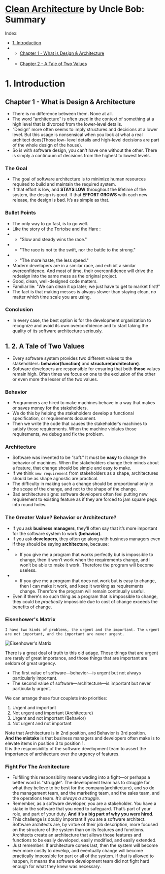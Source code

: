 # [Clean Architecture](https://www.amazon.com/Clean-Code-Handbook-Software-Craftsmanship-ebook-dp-B001GSTOAM/dp/B001GSTOAM) by Uncle Bob: Summary
Index:
- [1. Introduction](#part1)
- - [Chapter 1 - What is Design & Architecture](#chapter1)
- - [Chapter 2 - A Tale of Two Values](#chapter2)

# <a name="part1"></a>1. Introduction
## <a name="chapter1"></a>Chapter 1 - What is Design & Architecture
- There is no difference between them. None at all. 
- The word “architecture” is often used in the context of something at a high level that is divorced from the lower-level details.
- “Design” more often seems to imply structures and decisions at a lower level. But this usage is nonsensical when you look at what a real architect does(Those low- level details and high-level decisions are part of the whole design of the house).
- So is with software design, you can't have one without the other. There is simply a continuum of decisions from  the highest to lowest levels.

### The Goal 
- The goal of software architecture is to minimize human resources required to build and maintain the required system. 
- If that effort is low, and **STAYS LOW** throughout the lifetime of the system, the design is good. If that **EFFORT GROWS** with each new release, the design is bad. It’s as simple as that.

### Bullet Points
- The only way to go fast, is to go well. 
- Like the story of the Tortoise and the Hare :
- - "Slow and steady wins the race."
- - "The race is not to the swift, nor the battle to the strong."
- - "The more haste, the less speed."
- Modern developers are in a similar race, and exhibit a similar overconfidence. And most of time, their overconfidence will drive the redesign into the same mess as the original project.
- Good, clean, well-designed code matters.
- Familiar lie: "We can clean it up later; we just have to get to market first!"
- The fact is that making messes is always slower than staying clean, no matter which time scale you are using.

### Conclusion
- In every case, the best option is for the development organization to recognize and avoid its own overconfidence and to start taking the quality of its software architecture seriously.

## <a name="chapter2"></a>1. 2. A Tale of Two Values
- Every software system provides two different values to the stakeholders: **behavior(function)** and **structure(architecture)**.
- Software developers are responsible for ensuring that both **those** values remain high. Often times we focus on one to the exclusion of the other or even more the lesser of the two values.

### Behavior
- Programmers are hired to make machines behave in a way that makes or saves money for the stakeholders. 
- We do this by helping the stakeholders develop a functional specification, or requirements document. 
- Then we write the code that causes the stakeholder’s machines to satisfy those requirements. When the machine violates those requirements, we debug and fix the problem.

### Architecture
- Software was invented to be “soft.” It must be **easy** to change the behavior of machines. When the stakeholders change their minds about a feature, that change should be simple and easy to make.
- If we think `new requirement` from stakeholders as a shape, architectures should be as shape agnostic are practical.
- The difficulty in making such a change should be proportional only to the scope of the change, and not to the shape of the change.
- Bad architecture signs: software developers often feel putting new requirement to existing feature as if they are forced to jam square pegs into round holes.

### The Greater Value? Behavior or Architecture?
- If you ask **business managers**, they’ll often say that it’s more important for the software system to work **(behavior)**.
- If you ask **developers**, they often go along with business managers even if they should be saying **architecture**, because:
- - If you give me a program that works perfectly but is impossible to change, then it won’t work when the requirements change, and I won’t be able to make it work. Therefore the program will become useless.
- - If you give me a program that does not work but is easy to change, then I can make it work,
and keep it working as requirements change. Therefore the program will remain continually useful.
- Even if there's no such thing as a program that is impossible to change, they could be *practically* impossible due to cost of change exceeds the benefits of change.

### Eisenhower's Matrix
`I have two kinds of problems, the urgent and the important. The urgent are not important, and the important are never urgent.`

![Eisenhower's Matrix](https://user-images.githubusercontent.com/12756891/120153338-ce3c6400-c218-11eb-99bf-8acba8b7c36b.png "Eisenhower's Matrix")

There is a great deal of truth to this old adage. Those things that are urgent are rarely of great importance, and those things that are important are seldom of great urgency.
- The first value of software—behavior—is urgent but not always particularly important.
- The second value of software—architecture—is important but never particularly urgent.

We can arrange these four couplets into priorities:
1. Urgent and important
2. Not urgent and important (Architecture)
3. Urgent and not important (Behavior)
4. Not urgent and not important

Note that Architecture is in 2nd position, and Behavior is 3rd position. \
**And the mistake** is that business managers and developers often make is to elevate items in position 3 to position 1. \
It is the responsibility of the software development team to assert the importance of architecture over the urgency of features.

### Fight For The Architecture
- Fulfilling this responsibility means wading into a fight—or perhaps a better word is "struggle". The development team has to struggle for what they believe to be best for the company(architecture), and so do the management team, and the marketing team, and the sales team, and the operations team. *It’s always a struggle.*
- Remember, as a software developer, you are a stakeholder. You have a stake in the software that you need to safeguard. That’s part of your role, and part of your duty. **And it’s a big part of why you were hired.**
- This challenge is doubly important if you are a software architect. Software architects are, by virtue of their job description, more focused on the structure of the system than on its features and functions. Architects create an architecture that allows those features and functions to be easily developed, easily modified, and easily extended.
- Just remember: If architecture comes last, then the system will become ever more costly to develop, and eventually change will become practically impossible for part or all of the system. If that is allowed to happen, it means the software development team did not fight hard enough for what they knew was necessary.

